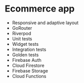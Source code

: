 # Ecommerce app

- Responsive and adaptive layout
- GoRouter
- Riverpod
- Unit tests
- Widget tests
- Integration tests
- Golden tests
- Firebase Auth
- Cloud Firestore
- Firebase Storage
- Cloud Functions